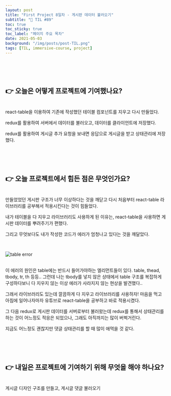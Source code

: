 ```yaml
---
layout: post
title: "First Project 8일차 - 게시판 데이터 불러오기"
subtitle: "📅 TIL #89"
toc: true
toc_sticky: true
toc_label: "페이지 주요 목차"
date: 2021-05-03
background: "/img/posts/post-TIL.png"
tags: [TIL, immersive-course, project]
---
```


<br/>
<br/>
<br/>

## 👉 오늘은 어떻게 프로젝트에 기여했나요?

<br/>
react-table을 이용하여 기존에 작성했던 테이블 컴포넌트를 지우고 다시 만들었다.

redux를 활용하여 서버에서 데이터를 불러오고, 데이터를 클라이언트에 저장했다.

redux를 활용하여 게시글 추가 요청을 보내면 응답으로 게시글을 받고 상태관리에 저장했다.

<br/>
<br/>
<br/>

## 👉 오늘 프로젝트에서 힘든 점은 무엇인가요?

<br/>
만들었었던 게시판 구조가 너무 이상하다는 것을 깨닫고 다시 처음부터 react-table 라이브러리를 공부해서 적용시킨다는 것이 힘들었다.

내가 테이블을 다 지우고 라이브러리도 사용하게 된 이유는, react-table을 사용하면 게시판 데이터를 뿌려주기가 편했다.

그리고 무엇보다도 내가 작성한 코드가 에러가 엄청나고 있다는 것을 깨달았다.

<br/>

![table error](https://user-images.githubusercontent.com/75570915/116881622-6ff28480-ac5e-11eb-8f16-d8b50cb444f4.png)

<br/>
이 에러의 원인은 table에는 반드시 들어가야하는 엘리먼트들이 있다. table, thead, tbody, tr, th 등등.. 그런데 나는 tbody를 넣지 않은 상태에서 table 구조를 복잡하게 구성하다보니 다 지우지 않는 이상 에러가 사라지지 않는 현상을 발견했다..

그래서 라이브러리도 있는데 깔끔하게 다 지우고 라이브러리를 사용하자! 마음을 먹고 아침에 일어나자마자 유튜브로 react-table을 공부하고 바로 적용시켰다.

그 다음 redux로 게시판 데이터를 서버로부터 불러왔는데 redux를 통해서 상태관리를 하는 것이 어느정도 적응은 되었으나, 그래도 아직까지는 많이 버벅거린다.

지금도 어느정도 괜찮지만 댓글 상태관리를 할 때 많이 애먹을 것 같다.

<br/>
<br/>
<br/>

## 👉 내일은 프로젝트에 기여하기 위해 무엇을 해야 하나요?

<br/>
게시글 디자인 구조를 만들고, 게시글 댓글 불러오기

<br/>
<br/>
<br/>
